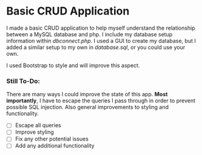 # Basic CRUD Application

I made a basic CRUD application to help myself understand the relationship between a MySQL database and php. I include my database setup information within *dbconnect.php*. I used a GUI to create my database, but I added a similar setup to my own in *database.sql*, or you could use your own.

I used Bootstrap to style and will improve this aspect.

### Still To-Do:

There are many ways I could improve the state of this app. **Most importantly**, I have to escape the queries I pass through in order to prevent possible SQL injection. Also general improvements to styling and functionality.

- [ ] Escape all queries
- [ ] Improve styling
- [ ] Fix any other potential issues
- [ ] Add any additional functionality
